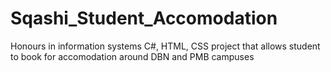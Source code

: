 # Sqashi_Student_Accomodation

Honours in information systems C#, HTML, CSS project that allows student to book for accomodation around DBN and PMB campuses

